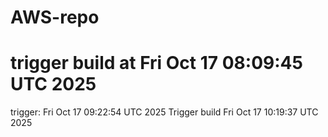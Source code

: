 # AWS-repo
# trigger build at Fri Oct 17 08:09:45 UTC 2025
trigger: Fri Oct 17 09:22:54 UTC 2025
Trigger build Fri Oct 17 10:19:37 UTC 2025
